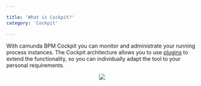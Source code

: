 ```yaml
---

title: 'What is Cockpit?'
category: 'Cockpit'

---
```


With camunda BPM Cockpit you can monitor and administrate your running process instances.
The Cockpit architecture allows you to use <a href="ref:#cockpit-plugins">plugins</a> to extend the functionality, so you can individually adapt the tool to your personal requirements.

<center><img class="img-responsive" src="ref:asset:/assets/img/implementation-cockpit/cockpit-start-page-view.png" /></center>



